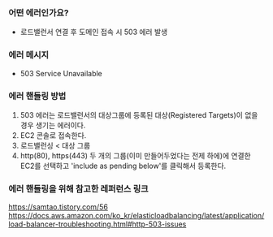 ### **어떤 에러인가요?**

- 로드밸런서 연결 후 도메인 접속 시 503 에러 발생

### **에러 메시지**

- 503 Service Unavailable

### **에러 핸들링 방법**

1. 503 에러는 로드밸런서의 대상그룹에 등록된 대상(Registered Targets)이 없을 경우 생기는 에러이다.
2. EC2 콘솔로 접속한다.
3. 로드밸런싱 < 대상 그룹
4. http(80), https(443) 두 개의 그룹(이미 만들어두었다는 전제 하에)에 연결한 EC2를 선택하고 'include as pending below'를 클릭해서 등록한다.

### **에러 핸들링을 위해 참고한 레퍼런스 링크**

https://samtao.tistory.com/56
https://docs.aws.amazon.com/ko_kr/elasticloadbalancing/latest/application/load-balancer-troubleshooting.html#http-503-issues
